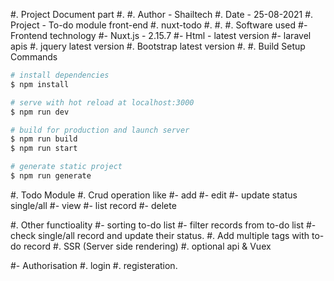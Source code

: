 #.                                                      Project Document part
#.
#. Author - Shailtech
#. Date   - 25-08-2021
#. Project - To-do module front-end
#. nuxt-todo
#.
#.
#.                                                      Software used
#- Frontend technology
#- Nuxt.js - 2.15.7
#- Html - latest version
#- laravel apis
#. jquery latest version
#. Bootstrap latest version
#.
#.                                                      Build Setup Commands
```bash
# install dependencies
$ npm install

# serve with hot reload at localhost:3000
$ npm run dev

# build for production and launch server
$ npm run build
$ npm run start

# generate static project
$ npm run generate
```
#. Todo Module
#. Crud operation like 
#- add
#- edit 
#- update status single/all 
#- view 
#- list record 
#- delete  

#. Other functioality
#- sorting to-do list
#- filter records from to-do list
#- check single/all record and update their status.
#. Add multiple tags with to-do record
#. SSR (Server side rendering)
#. optional api & Vuex


#- Authorisation 
#. login 
#. registeration. 
